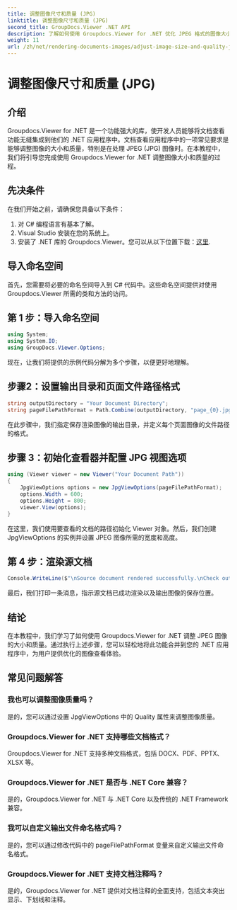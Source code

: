 ```yaml
---
title: 调整图像尺寸和质量 (JPG)
linktitle: 调整图像尺寸和质量 (JPG)
second_title: GroupDocs.Viewer .NET API
description: 了解如何使用 Groupdocs.Viewer for .NET 优化 JPEG 格式的图像大小和质量。增强您的文档查看体验。
weight: 11
url: /zh/net/rendering-documents-images/adjust-image-size-and-quality-jpg/
---
```


# 调整图像尺寸和质量 (JPG)

## 介绍
Groupdocs.Viewer for .NET 是一个功能强大的库，使开发人员能够将文档查看功能无缝集成到他们的 .NET 应用程序中。文档查看应用程序中的一项常见要求是能够调整图像的大小和质量，特别是在处理 JPEG (JPG) 图像时。在本教程中，我们将引导您完成使用 Groupdocs.Viewer for .NET 调整图像大小和质量的过程。
## 先决条件
在我们开始之前，请确保您具备以下条件：
1. 对 C# 编程语言有基本了解。
2. Visual Studio 安装在您的系统上。
3. 安装了 .NET 库的 Groupdocs.Viewer。您可以从以下位置下载：[这里](https://releases.groupdocs.com/viewer/net/).

## 导入命名空间
首先，您需要将必要的命名空间导入到 C# 代码中。这些命名空间提供对使用 Groupdocs.Viewer 所需的类和方法的访问。
## 第 1 步：导入命名空间
```csharp
using System;
using System.IO;
using GroupDocs.Viewer.Options;
```

现在，让我们将提供的示例代码分解为多个步骤，以便更好地理解。
## 步骤2：设置输出目录和页面文件路径格式
```csharp
string outputDirectory = "Your Document Directory";
string pageFilePathFormat = Path.Combine(outputDirectory, "page_{0}.jpg");
```
在此步骤中，我们指定保存渲染图像的输出目录，并定义每个页面图像的文件路径的格式。
## 步骤 3：初始化查看器并配置 JPG 视图选项
```csharp
using (Viewer viewer = new Viewer("Your Document Path"))
{
    JpgViewOptions options = new JpgViewOptions(pageFilePathFormat);
    options.Width = 600;
    options.Height = 800;
    viewer.View(options);
}
```
在这里，我们使用要查看的文档的路径初始化 Viewer 对象。然后，我们创建 JpgViewOptions 的实例并设置 JPEG 图像所需的宽度和高度。
## 第 4 步：渲染源文档
```csharp
Console.WriteLine($"\nSource document rendered successfully.\nCheck output in {outputDirectory}.");
```
最后，我们打印一条消息，指示源文档已成功渲染以及输出图像的保存位置。

## 结论
在本教程中，我们学习了如何使用 Groupdocs.Viewer for .NET 调整 JPEG 图像的大小和质量。通过执行上述步骤，您可以轻松地将此功能合并到您的 .NET 应用程序中，为用户提供优化的图像查看体验。
## 常见问题解答
### 我也可以调整图像质量吗？
是的，您可以通过设置 JpgViewOptions 中的 Quality 属性来调整图像质量。
### Groupdocs.Viewer for .NET 支持哪些文档格式？
Groupdocs.Viewer for .NET 支持多种文档格式，包括 DOCX、PDF、PPTX、XLSX 等。
### Groupdocs.Viewer for .NET 是否与 .NET Core 兼容？
是的，Groupdocs.Viewer for .NET 与 .NET Core 以及传统的 .NET Framework 兼容。
### 我可以自定义输出文件命名格式吗？
是的，您可以通过修改代码中的 pageFilePathFormat 变量来自定义输出文件命名格式。
### Groupdocs.Viewer for .NET 支持文档注释吗？
是的，Groupdocs.Viewer for .NET 提供对文档注释的全面支持，包括文本突出显示、下划线和注释。